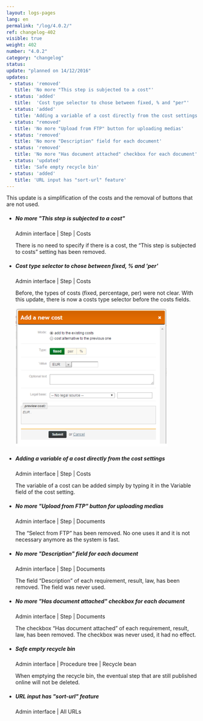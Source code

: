 ```yaml
---
layout: logs-pages
lang: en
permalink: "/log/4.0.2/"
ref: changelog-402
visible: true
weight: 402
number: "4.0.2"
category: "changelog"
status:
update: "planned on 14/12/2016"
updates:
 - status: 'removed'
   title: 'No more "This step is subjected to a cost"'
 - status: 'added'
   title:  'Cost type selector to chose between fixed, % and "per"'
 - status: 'added'
   title: 'Adding a variable of a cost directly from the cost settings'
 - status: "removed"
   title: 'No more "Upload from FTP" button for uploading medias'
 - status: 'removed'
   title: 'No more "Description" field for each document'
 - status: 'removed'
   title: 'No more "Has document attached" checkbox for each document'
 - status: 'updated'
   title: 'Safe empty recycle bin' 
 - status: 'added'
   title: 'URL input has "sort-url" feature'   
---
```


<p class="alert alert-warning">This update is a simplification of the costs and the removal of buttons that are not used.</p>


<ul class="list-view">
  <li>
    <h5>No more "This step is subjected to a cost"</h5>
    <p class="meta-data">Admin interface | Step | Costs</p>
    <p>There is no need to specify if there is a cost, the “This step is subjected to costs” setting has been removed.</p>
  </li>
  <li>
    <h5>Cost type selector to chose between fixed, % and 'per'</h5>
    <p class="meta-data">Admin interface | Step | Costs</p>
    <p>Before, the types of costs (fixed, percentage, per) were not clear. With this update, there is now a costs type selector before the costs fields. </p>
    <a class="item" href="/images/log/new-cost-selector.png"><img src="/images/log/new-cost-selector.png" style="max-width:400px;"></a>
  </li>
  <li>
    <h5>Adding a variable of a cost directly from the cost settings</h5>
    <p class="meta-data">Admin interface | Step | Costs</p>
    <p>The variable of a cost can be added simply by typing it in the Variable field of the cost setting.</p>
  </li>

  <li>
    <h5>No more "Upload from FTP" button for uploading medias</h5>
    <p class="meta-data">Admin interface | Step | Documents</p>
    <p>The “Select from FTP” has been removed. No one uses it and it is not necessary anymore as the system is fast.</p>
  </li>

  <li>
    <h5>No more "Description" field for each document</h5>
    <p class="meta-data">Admin interface | Step | Documents</p>
    <p>The field “Description” of each requirement, result, law, has been removed. The field was never used.</p>
  </li>

  <li>
    <h5>No more "Has document attached" checkbox for each document</h5>
    <p class="meta-data">Admin interface | Step | Documents</p>
    <p>The checkbox “Has document attached” of each requirement, result, law, has been removed. The checkbox was never used, it had no effect.</p>
  </li>

  <li>
    <h5>Safe empty recycle bin</h5>
    <p class="meta-data">Admin interface | Procedure tree | Recycle bean</p>
    <p>When emptying the recycle bin, the eventual step that are still published online will not be deleted.</p>
  </li>

  <li>
    <h5>URL input has "sort-url" feature</h5>
    <p class="meta-data">Admin interface | All URLs</p>
  </li>


</ul>
